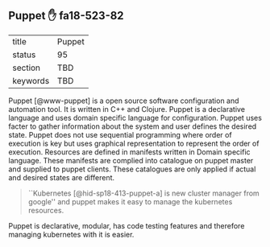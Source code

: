 ## Puppet :hand: fa18-523-82


|          |        |
| -------- | ------ |
| title    | Puppet |
| status   | 95     |
| section  | TBD    |
| keywords | TBD    |




Puppet [@www-puppet] is a open source software configuration
and automation tool. It is written in C++ and Clojure. Puppet is a
declarative language and uses domain specific language for
configuration. Puppet uses facter to gather information about the system
and user defines the desired state. Puppet does not use sequential
programming where order of execution is key but uses graphical
representation to represent the order of execution. Resources are
defined in manifests written in Domain specific language. These
manifests are complied into catalogue on puppet master and supplied to
puppet clients. These catalogues are only applied if actual and desired
states are different.

> ``Kubernetes [@hid-sp18-413-puppet-a] is new cluster manager from
> google'' and puppet makes it easy to manage the kubernetes
> resources.

Puppet is declarative, modular, has code testing
features and therefore managing kubernetes with it is easier.
